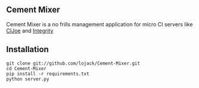 ## Cement Mixer

Cement Mixer is a no frills management application for micro CI servers like [CIJoe](https://github.com/defunkt/cijoe) and [Integrity](http://integrityapp.com/)

## Installation

    git clone git://github.com/lojack/Cement-Mixer.git
    cd Cement-Mixer
    pip install -r requirements.txt
    python server.py
